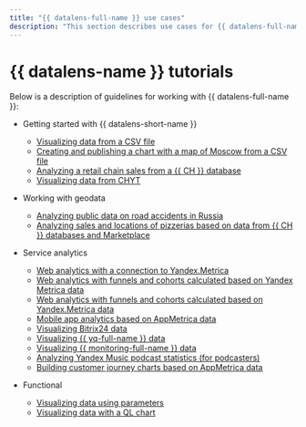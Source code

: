 ```yaml
---
title: "{{ datalens-full-name }} use cases"
description: "This section describes use cases for {{ datalens-full-name }}. Visualizing data from a CSV file, creating and publishing a chart with a map of Moscow from a CSV file, analyzing a store chain's sales based on data from a ClickHouse DB, and analyzing public data on road accidents in Russia"
---
```


# {{ datalens-name }} tutorials

Below is a description of guidelines for working with {{ datalens-full-name }}:


* Getting started with {{ datalens-short-name }}

  * [Visualizing data from a CSV file](data-from-csv-visualization.md)
  * [Creating and publishing a chart with a map of Moscow from a CSV file](data-from-csv-to-public-visualization.md)
  * [Analyzing a retail chain sales from a {{ CH }} database](data-from-ch-visualization.md)
  * [Visualizing data from CHYT](data-from-ch-over-yt.md)

* Working with geodata
  
  * [Analyzing public data on road accidents in Russia](data-from-csv-geo-visualization.md)
  * [Analyzing sales and locations of pizzerias based on data from {{ CH }} databases and Marketplace](data-from-ch-to-geolayers-visualization.md)

* Service analytics

  * [Web analytics with a connection to Yandex.Metrica](data-from-metrica-visualization.md)
  * [Web analytics with funnels and cohorts calculated based on Yandex Metrica data](data-from-metrica-yc-visualization.md)
  * [Web analytics with funnels and cohorts calculated based on Yandex.Metrica data](data-from-metrica-yc-visualization.md)
  * [Mobile app analytics based on AppMetrica data](data-from-appmetrica-visualization.md)
  * [Visualizing Bitrix24 data](data-from-bitrix24-visualization.md)
  * [Visualizing {{ yq-full-name }} data](data-from-yandex-query-visualization.md)
  * [Visualizing {{ monitoring-full-name }} data](data-from-monitoring-visualization.md)
  * [Analyzing Yandex Music podcast statistics (for podcasters)](data-from-podcasts.md)
  * [Building customer journey charts based on AppMetrica data](data-from-appmetrica-yc-visualization.md)

* Functional

  * [Visualizing data using parameters](data-from-ch-with-parameters.md)
  * [Visualizing data with a QL chart](data-from-ch-to-sql-chart.md)


